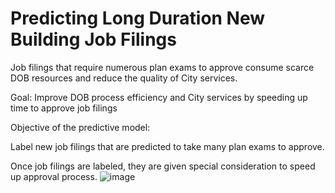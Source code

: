 # Predicting Long Duration New Building Job Filings

Job filings that require numerous plan exams to approve consume scarce DOB resources and reduce the quality of City services.

Goal: Improve DOB process efficiency and City services by speeding up time to approve job filings

Objective of the predictive model: 

Label new job filings that are predicted to take many plan exams to approve.

Once job filings are labeled, they are given special consideration to speed up approval process.
![image](https://user-images.githubusercontent.com/11237613/140521455-73416f8f-b801-40cf-9489-1ed5d36424c3.png)

